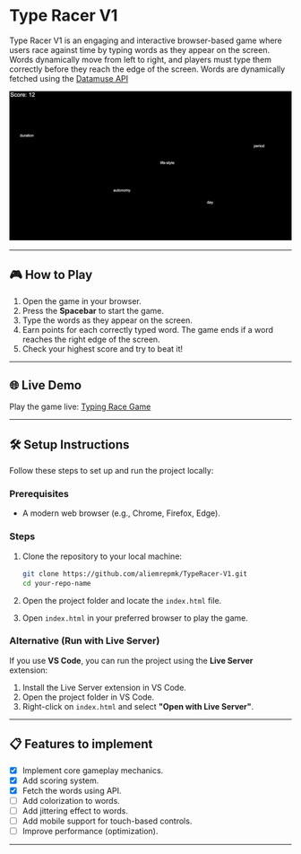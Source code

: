 # Type Racer V1

Type Racer V1 is an engaging and interactive browser-based game where users race against time by typing words as they appear on the screen. Words dynamically move from left to right, and players must type them correctly before they reach the edge of the screen. Words are dynamically fetched using the [Datamuse API](https://www.datamuse.com/api/)

![Gameplay](images/screenshot.png)

---

## 🎮 How to Play

1. Open the game in your browser.
2. Press the **Spacebar** to start the game.
3. Type the words as they appear on the screen.
4. Earn points for each correctly typed word. The game ends if a word reaches the right edge of the screen.
5. Check your highest score and try to beat it!

---

## 🌐 Live Demo

Play the game live: [Typing Race Game](https://aliemrepmk.github.io/TypeRacer-V1/)

---

## 🛠️ Setup Instructions

Follow these steps to set up and run the project locally:

### Prerequisites
- A modern web browser (e.g., Chrome, Firefox, Edge).

### Steps
1. Clone the repository to your local machine:
   ```bash
   git clone https://github.com/aliemrepmk/TypeRacer-V1.git
   cd your-repo-name
   ```

2. Open the project folder and locate the `index.html` file.

3. Open `index.html` in your preferred browser to play the game.

### Alternative (Run with Live Server)
If you use **VS Code**, you can run the project using the **Live Server** extension:
1. Install the Live Server extension in VS Code.
2. Open the project folder in VS Code.
3. Right-click on `index.html` and select **"Open with Live Server"**.

---

## 📋 Features to implement

- [x] Implement core gameplay mechanics.
- [x] Add scoring system.
- [x] Fetch the words using API.
- [ ] Add colorization to words.
- [ ] Add jittering effect to words.
- [ ] Add mobile support for touch-based controls.
- [ ] Improve performance (optimization).

---